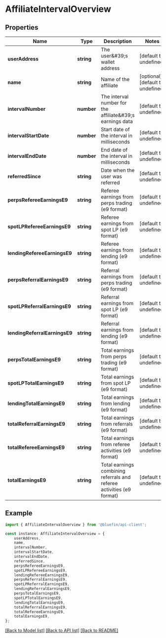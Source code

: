 # AffiliateIntervalOverview


## Properties

Name | Type | Description | Notes
------------ | ------------- | ------------- | -------------
**userAddress** | **string** | The user\&#39;s wallet address | [default to undefined]
**name** | **string** | Name of the affiliate | [optional] [default to undefined]
**intervalNumber** | **number** | The interval number for the affiliate\&#39;s earnings data | [default to undefined]
**intervalStartDate** | **number** | Start date of the interval in milliseconds | [default to undefined]
**intervalEndDate** | **number** | End date of the interval in milliseconds | [default to undefined]
**referredSince** | **string** | Date when the user was referred | [default to undefined]
**perpsRefereeEarningsE9** | **string** | Referee earnings from perps trading (e9 format) | [default to undefined]
**spotLPRefereeEarningsE9** | **string** | Referee earnings from spot LP (e9 format) | [default to undefined]
**lendingRefereeEarningsE9** | **string** | Referee earnings from lending (e9 format) | [default to undefined]
**perpsReferralEarningsE9** | **string** | Referral earnings from perps trading (e9 format) | [default to undefined]
**spotLPReferralEarningsE9** | **string** | Referral earnings from spot LP (e9 format) | [default to undefined]
**lendingReferralEarningsE9** | **string** | Referral earnings from lending (e9 format) | [default to undefined]
**perpsTotalEarningsE9** | **string** | Total earnings from perps trading (e9 format) | [default to undefined]
**spotLPTotalEarningsE9** | **string** | Total earnings from spot LP (e9 format) | [default to undefined]
**lendingTotalEarningsE9** | **string** | Total earnings from lending (e9 format) | [default to undefined]
**totalReferralEarningsE9** | **string** | Total earnings from referrals (e9 format) | [default to undefined]
**totalRefereeEarningsE9** | **string** | Total earnings from referee activities (e9 format) | [default to undefined]
**totalEarningsE9** | **string** | Total earnings combining referrals and referee activities (e9 format) | [default to undefined]

## Example

```typescript
import { AffiliateIntervalOverview } from '@bluefin/api-client';

const instance: AffiliateIntervalOverview = {
    userAddress,
    name,
    intervalNumber,
    intervalStartDate,
    intervalEndDate,
    referredSince,
    perpsRefereeEarningsE9,
    spotLPRefereeEarningsE9,
    lendingRefereeEarningsE9,
    perpsReferralEarningsE9,
    spotLPReferralEarningsE9,
    lendingReferralEarningsE9,
    perpsTotalEarningsE9,
    spotLPTotalEarningsE9,
    lendingTotalEarningsE9,
    totalReferralEarningsE9,
    totalRefereeEarningsE9,
    totalEarningsE9,
};
```

[[Back to Model list]](../README.md#documentation-for-models) [[Back to API list]](../README.md#documentation-for-api-endpoints) [[Back to README]](../README.md)
